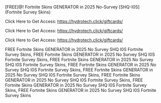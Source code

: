 [FREE]@! Fortnite Skins GENERATOR in 2025 No-Survey [SHQ-I0S] (Fortnite Survey Skins)

Click Here to Get Access: https://hydrotech.click/giftcards/

Click Here to Get Access: https://hydrotech.click/giftcards/

Click Here to Get Access: https://hydrotech.click/giftcards/

 FREE Fortnite Skins GENERATOR in 2025 No Survey SHQ I0S Fortnite Survey Skins, FREE Fortnite Skins GENERATOR in 2025 No Survey SHQ I0S Fortnite Survey Skins, FREE Fortnite Skins GENERATOR in 2025 No Survey SHQ I0S Fortnite Survey Skins, FREE Fortnite Skins GENERATOR in 2025 No Survey SHQ I0S Fortnite Survey Skins, FREE Fortnite Skins GENERATOR in 2025 No Survey SHQ I0S Fortnite Survey Skins, FREE Fortnite Skins GENERATOR in 2025 No Survey SHQ I0S Fortnite Survey Skins, FREE Fortnite Skins GENERATOR in 2025 No Survey SHQ I0S Fortnite Survey Skins, FREE Fortnite Skins GENERATOR in 2025 No Survey SHQ I0S Fortnite Survey Skins
